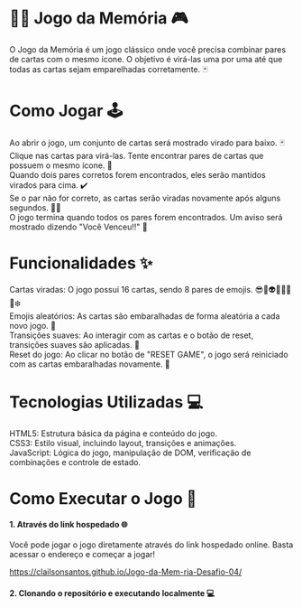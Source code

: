 # 🧠💡 Jogo da Memória 🎮
O Jogo da Memória é um jogo clássico onde você precisa combinar pares de cartas com o mesmo ícone. O objetivo é virá-las uma por uma até que todas as cartas sejam emparelhadas corretamente. 🃏

# Como Jogar 🕹️
Ao abrir o jogo, um conjunto de cartas será mostrado virado para baixo. 🃏  
Clique nas cartas para virá-las. Tente encontrar pares de cartas que possuem o mesmo ícone. 🔄   
Quando dois pares corretos forem encontrados, eles serão mantidos virados para cima. ✔️  
Se o par não for correto, as cartas serão viradas novamente após alguns segundos. 🔄❌  
O jogo termina quando todos os pares forem encontrados. Um aviso será mostrado dizendo "Você Venceu!!" 🎉
# Funcionalidades ✨
Cartas viradas: O jogo possui 16 cartas, sendo 8 pares de emojis. 😎🤠👽🤖👾🐧🔥❄️  
Emojis aleatórios: As cartas são embaralhadas de forma aleatória a cada novo jogo. 🎲  
Transições suaves: Ao interagir com as cartas e o botão de reset, transições suaves são aplicadas. 🌟  
Reset do jogo: Ao clicar no botão de "RESET GAME", o jogo será reiniciado com as cartas embaralhadas novamente. 🔄
# Tecnologias Utilizadas 💻
HTML5: Estrutura básica da página e conteúdo do jogo.  
CSS3: Estilo visual, incluindo layout, transições e animações.  
JavaScript: Lógica do jogo, manipulação de DOM, verificação de combinações e controle de estado.
# Como Executar o Jogo 🚀

#### 1. Através do link hospedado 🌐
Você pode jogar o jogo diretamente através do link hospedado online. Basta acessar o endereço e começar a jogar!

https://clailsonsantos.github.io/Jogo-da-Mem-ria-Desafio-04/

#### 2. Clonando o repositório e executando localmente 💻
